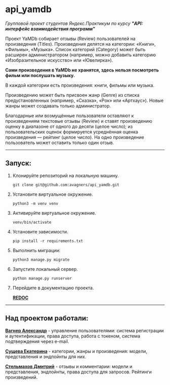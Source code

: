 # api_yamdb

*Групповой проект студентов Яндекс.Практикум по курсу **"API: интерфейс взаимодействия программ"***

Проект YaMDb собирает отзывы (Review) пользователей на произведения (Titles). Произведения делятся на категории: «Книги», «Фильмы», «Музыка». Список категорий (Category) может быть расширен администратором (например, можно добавить категорию «Изобразительное искусство» или «Ювелирка»).

**Сами произведения в YaMDb не хранятся, здесь нельзя посмотреть фильм или послушать музыку.**

В каждой категории есть произведения: книги, фильмы или музыка.

Произведению может быть присвоен жанр (Genre) из списка предустановленных (например, «Сказка», «Рок» или «Артхаус»). Новые жанры может создавать только администратор.

Благодарные или возмущённые пользователи оставляют к произведениям текстовые отзывы (Review) и ставят произведению оценку в диапазоне от одного до десяти (целое число); из пользовательских оценок формируется усреднённая оценка произведения — рейтинг (целое число). На одно произведение пользователь может оставить только один отзыв.

___

## Запуск:
1. Клонируйте репозиторий на локальную машину.

    ``git clone git@github.com:avagners/api_yamdb.git``

2. Установите виртуальное окружение.

    ``python3 -m venv venv``

3. Активируйте виртуальное окружение.

    ``venv/bin/activate``

4. Установите зависимости.

    ``pip install -r requirements.txt``

5. Выполнить миграции:

    ``python3 manage.py migrate``

6. Запустите локальный сервер.

    ``python manage.py runserver``

7. Перейдите в документацию проекта.

    **[REDOC](http://127.0.0.1:8000/redoc/)**

---
## Над проектом работали:
**[Вагнер Александр](https://github.com/KorsakovPV)** - управление пользователями: система регистрации и аутентификации, права доступа, работа с токеном, система подтверждения через e-mail.

**[Сущева Екатерина](https://github.com/MelatoZa)** - категории, жанры и произведения: модели, представления и эндпойнты для них.

**[Стельмахов Дмитрий](https://github.com/farmat2909)** - отзывы и комментарии: модели и представления, эндпойнты, права доступа для запросов. Рейтинги произведений.